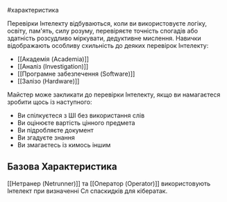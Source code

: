 #характеристика 

Перевірки Інтелекту відбуваються, коли ви використовуєте логіку, освіту, пам'ять, силу розуму, перевіряєте точність спогадів або здатність розсудливо міркувати, дедуктивне мислення. Навички відображають особливу схильність до деяких перевірок Інтелекту:
- [[Академія (Academia)]]
- [[Аналіз (Investigation)]]
- [[Програмне забезпечення (Software)]]
- [[Залізо (Hardware)]]

Майстер може закликати до перевірки Інтелекту, якщо ви намагаєтеся зробити щось із наступного:
- Ви спілкуєтеся з ШІ без використання слів
- Ви оцінюєте вартість цінного предмета
- Ви підробляєте документ
- Ви згадуєте знання
- Ви змагаєтесь із кимось іншим

## Базова Характеристика
[[Нетранер (Netrunner)]] та [[Оператор (Operator)]] використовують Інтелект при визначенні Сл спаскидків для кібератак.
